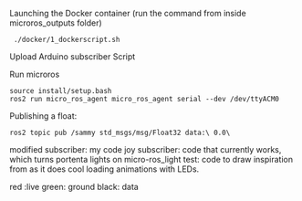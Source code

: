 
Launching the Docker container (run the command from inside microros_outputs folder)
```
 ./docker/1_dockerscript.sh 
```
Upload Arduino subscriber Script

Run microros

```
source install/setup.bash
ros2 run micro_ros_agent micro_ros_agent serial --dev /dev/ttyACM0
```






Publishing a float:

```
ros2 topic pub /sammy std_msgs/msg/Float32 data:\ 0.0\
```

modified subscriber: my code
joy subscriber: code that currently works, which turns portenta lights on
micro-ros_light test: code to draw inspiration from as it does cool loading animations with LEDs.

red :live
green: ground
black: data
